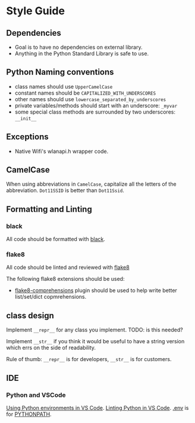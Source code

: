 Style Guide
===========

Dependencies
------------

- Goal is to have no dependencies on external library.
- Anything in the Python Standard Library is safe to use.

Python Naming conventions
-------------------------

- class names should use `UpperCamelCase`
- constant names should be `CAPITALIZED_WITH_UNDERSCORES`
- other names should use `lowercase_separated_by_underscores`
- private variables/methods should start with an underscore: `_myvar`
- some special class methods are surrounded by two underscores: `__init__`

Exceptions
----------

- Native Wifi's wlanapi.h wrapper code.

CamelCase
---------

When using abbreviations in `CamelCase`, capitalize all the letters of the abbreviation. `Dot11SSID` is better than `Dot11Ssid`.

Formatting and Linting
----------------------

### black

All code should be formatted with [black](https://github.com/ambv/black/).

### flake8

All code should be linted and reviewed with [flake8](http://flake8.pycqa.org/en/latest/)

The following flake8 extensions should be used:  

 - [flake8-comprehensions](https://github.com/adamchainz/flake8-comprehensions) plugin should be used to help write better list/set/dict copmrehensions.



class design
------------

Implement `__repr__` for any class you implement. TODO: is this needed? 

Implement `__str__` if you think it would be useful to have a string version which errs on the side of readability.

Rule of thumb:  `__repr__` is for developers, `__str__` is for customers.

IDE
---

### Python and VSCode

[Using Python environments in VS Code](https://code.visualstudio.com/docs/python/environments).
[Linting Python in VS Code](https://code.visualstudio.com/docs/python/linting#_troubleshooting-linting).
[.env](https://code.visualstudio.com/docs/python/environments) is for [PYTHONPATH](https://docs.python.org/3/using/cmdline.html#envvar-PYTHONPATH).
